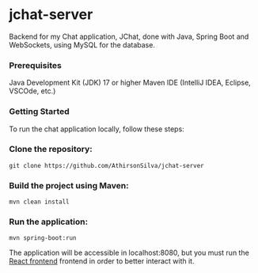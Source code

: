 # jchat-server
Backend for my Chat application, JChat, done with Java, Spring Boot and WebSockets, using MySQL for the database.

### Prerequisites

Java Development Kit (JDK) 17 or higher
Maven
IDE (IntelliJ IDEA, Eclipse, VSCOde, etc.)

### Getting Started

To run the chat application locally, follow these steps:

### Clone the repository:

``` 
git clone https://github.com/AthirsonSilva/jchat-server
```

### Build the project using Maven:

``` 
mvn clean install
```

### Run the application:

```
mvn spring-boot:run
```

The application will be accessible in localhost:8080, but you must run the [React frontend](https://github.com/AthirsonSilva/jchat-app) frontend in order to better interact with it.
